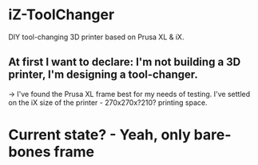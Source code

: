 # iZ-ToolChanger
DIY tool-changing 3D printer based on Prusa XL & iX.

## At first I want to declare: I'm not building a 3D printer, I'm designing a tool-changer.  
-> I've found the Prusa XL frame best for my needs of testing. I've settled on the iX size of the printer - 270x270x?210? printing space.

# Current state? - Yeah, only bare-bones frame
